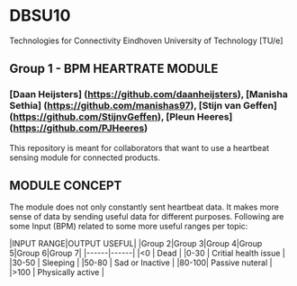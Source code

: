# DBSU10
Technologies for Connectivity 
Eindhoven University of Technology [TU/e]

## Group 1 - BPM HEARTRATE MODULE
### [Daan Heijsters] (https://github.com/daanheijsters), [Manisha Sethia] (https://github.com/manishas97), [Stijn van Geffen] (https://github.com/StijnvGeffen), [Pleun Heeres] (https://github.com/PJHeeres)
This repository is meant for collaborators that want to use a heartbeat sensing module for connected products.

## MODULE CONCEPT
The module does not only constantly sent heartbeat data. It makes more sense of data by sending useful data for different purposes.
Following are some Input (BPM) related to some more useful ranges per topic:

|INPUT RANGE|OUTPUT USEFUL|            |Group 2|Group 3|Group 4|Group 5|Group 6|Group 7|
|------|------|
|<0    | Dead | 
|0-30  | Critial health issue  | 
|30-50 | Sleeping  |
|50-80 | Sad or Inactive   | 
|80-100| Passive nuteral    |
|>100  | Physically active |
